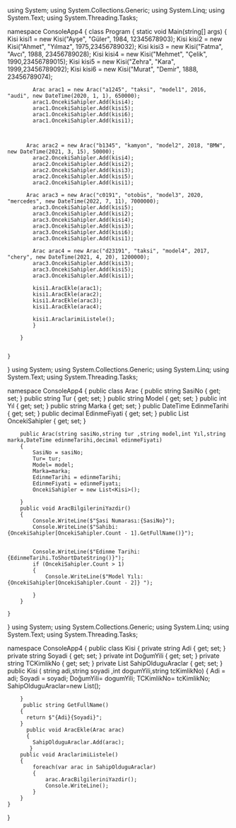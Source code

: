 using System;
using System.Collections.Generic;
using System.Linq;
using System.Text;
using System.Threading.Tasks;

namespace ConsoleApp4
{
     class Program
    {
        static void Main(string[] args)
        {
            Kisi kisi1 = new Kisi("Ayşe", "Güler", 1984, 12345678903);
            Kisi kisi2 = new Kisi("Ahmet", "Yılmaz", 1975,23456789032);
            Kisi kisi3 = new Kisi("Fatma", "Avcı", 1988, 23456789028);
            Kisi kisi4 = new Kisi("Mehmet", "Çelik", 1990,23456789015);
            Kisi kisi5 = new Kisi("Zehra", "Kara", 1999,23456789092);
            Kisi kisi6 = new Kisi("Murat", "Demir", 1888, 23456789074);

            Arac arac1 = new Arac("a1245", "taksi", "model1", 2016, "audi", new DateTime(2020, 1, 1), 650000);
            arac1.OncekiSahipler.Add(kisi4);
            arac1.OncekiSahipler.Add(kisi5);
            arac1.OncekiSahipler.Add(kisi6);
            arac1.OncekiSahipler.Add(kisi1);


        
          Arac arac2 = new Arac("b1345", "kamyon", "model2", 2018, "BMW", new DateTime(2021, 3, 15), 50000);
            arac2.OncekiSahipler.Add(kisi4);
            arac2.OncekiSahipler.Add(kisi2);
            arac2.OncekiSahipler.Add(kisi3);
            arac2.OncekiSahipler.Add(kisi5);
            arac2.OncekiSahipler.Add(kisi1);

          Arac arac3 = new Arac("c0191", "otobüs", "model3", 2020, "mercedes", new DateTime(2022, 7, 11), 7000000);
            arac3.OncekiSahipler.Add(kisi5);
            arac3.OncekiSahipler.Add(kisi2);
            arac3.OncekiSahipler.Add(kisi4);
            arac3.OncekiSahipler.Add(kisi3);
            arac3.OncekiSahipler.Add(kisi6);
            arac3.OncekiSahipler.Add(kisi1);

            Arac arac4 = new Arac("d23191", "taksi", "model4", 2017, "chery", new DateTime(2021, 4, 20), 1200000);
            arac3.OncekiSahipler.Add(kisi3);
            arac3.OncekiSahipler.Add(kisi5);
            arac3.OncekiSahipler.Add(kisi1);

            kisi1.AracEkle(arac1);
            kisi1.AracEkle(arac2);
            kisi1.AracEkle(arac3);
            kisi1.AracEkle(arac4);

            kisi1.AraclarimiListele();
            }

        }


    }
       
}
using System;
using System.Collections.Generic;
using System.Linq;
using System.Text;
using System.Threading.Tasks;

namespace ConsoleApp4
{
    public class Arac
    { 
        public string SasiNo { get; set; }
        public string Tur { get; set; }
        public string Model { get; set; }
        public  int Yıl { get; set; }
        public string Marka { get; set; }
        public DateTime EdinmeTarihi { get; set; }
        public decimal EdinmeFiyati { get; set; }
        public List<Kisi> OncekiSahipler { get; set; }

        public Arac(string sasiNo,string tur ,string model,int Yıl,string marka,DateTime edinmeTarihi,decimal edinmeFiyatı)
        { 
            SasiNo = sasiNo;
            Tur= tur;
            Model= model;   
            Marka=marka;
            EdinmeTarihi = edinmeTarihi;
            EdinmeFiyati = edinmeFiyatı;
            OncekiSahipler = new List<Kisi>();

        }
        public void AracBilgileriniYazdir()
        {
            Console.WriteLine($"Şasi Numarası:{SasiNo}");
            Console.WriteLine($"Sahibi:{OncekiSahipler[OncekiSahipler.Count - 1].GetFullName()}");


            Console.WriteLine($"Edinme Tarihi:{EdinmeTarihi.ToShortDateString()}");
            if (OncekiSahipler.Count > 1)
            {
                Console.WriteLine($"Model Yılı:{OncekiSahipler[OncekiSahipler.Count - 2]} ");

            }
        }

    }
}
using System;
using System.Collections.Generic;
using System.Linq;
using System.Text;
using System.Threading.Tasks;

namespace ConsoleApp4
{
    public class Kisi
    {
     private string Adi { get; set; } 
     private string Soyadi {  get; set; } 
     private int DoğumYili { get; set; }
     private string TCKimlikNo { get; set; } 
        private  List<Arac> SahipOlduguAraclar { get; set; }
        public Kisi ( string adi,string soyadi ,int dogumYili,string tcKimlikNo)
        {
            Adi = adi;
            Soyadi = soyadi;
            DoğumYili= dogumYili;
            TCKimlikNo= tcKimlikNo;
            SahipOlduguAraclar=new List<Arac>();


        }
         public string GetFullName()
        {
          return $"{Adi}{Soyadi}";
        }
          public void AracEkle(Arac arac) 
          {
            SahipOlduguAraclar.Add(arac);
           }
        public void AraclarimiListele()
        {
            foreach(var arac in SahipOlduguAraclar)
            {
                arac.AracBilgileriniYazdir();
                Console.WriteLine();
            }
        }
    }
}
